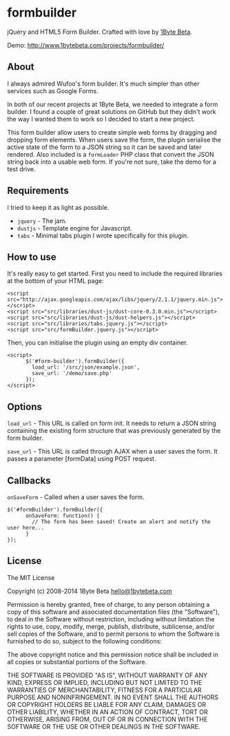 formbuilder
===========

jQuery and HTML5 Form Builder. Crafted with love by [1Byte Beta](http://1bytebeta.com).

Demo: http://www.1bytebeta.com/projects/formbuilder/

## About

I always admired Wufoo's form builder. It's much simpler than other services such as Google Forms.

In both of our recent projects at 1Byte Beta, we needed to integrate a form builder. I found a couple of great solutions on GitHub but they didn't work the way I wanted them to work so I decided to start a new project.

This form builder allow users to create simple web forms by dragging and dropping form elements. When users save the form, the plugin serialise the active state of the form to a JSON string so it can be saved and later rendered. Also included is a `formLoader` PHP class that convert the JSON string back into a usable web form. If you're not sure, take the demo for a test drive.

## Requirements

I tried to keep it as light as possible.

* `jquery` - The jam.
* `dustjs` - Template engine for Javascript.
* `tabs` - Minimal tabs plugin I wrote specifically for this plugin. 

## How to use

It's really easy to get started. First you need to include the required libraries at the bottom of your HTML page:

```
<script src="http://ajax.googleapis.com/ajax/libs/jquery/2.1.1/jquery.min.js"></script>
<script src="src/libraries/dust-js/dust-core-0.3.0.min.js"></script>
<script src="src/libraries/dust-js/dust-helpers.js"></script>
<script src="src/libraries/tabs.jquery.js"></script>
<script src="src/formBuilder.jquery.js"></script>
```

Then, you can initialise the plugin using an empty div container.

```
<script>
      $('#form-builder').formBuilder({
        load_url: '/src/json/example.json',
        save_url: '/demo/save.php'
      });
</script>
```

## Options

`load_url` - This URL is called on form init. It needs to return a JSON string containing the existing form structure that was previously generated by the form builder.

`save_url` - This URL is called through AJAX when a user saves the form. It passes a parameter [formData] using POST request.

## Callbacks

`onSaveForm` - Called when a user saves the form.

``` 
$('#formBuilder').formBuilder({
      onSaveForm: function() {
        // The form has been saved! Create an alert and notify the user here...
      }
});
```

## License
The MIT License

Copyright (c) 2008-2014 1Byte Beta hello@1bytebeta.com

Permission is hereby granted, free of charge, to any person obtaining a copy of this software and associated documentation files (the "Software"), to deal in the Software without restriction, including without limitation the rights to use, copy, modify, merge, publish, distribute, sublicense, and/or sell copies of the Software, and to permit persons to whom the Software is furnished to do so, subject to the following conditions:

The above copyright notice and this permission notice shall be included in all copies or substantial portions of the Software.

THE SOFTWARE IS PROVIDED "AS IS", WITHOUT WARRANTY OF ANY KIND, EXPRESS OR IMPLIED, INCLUDING BUT NOT LIMITED TO THE WARRANTIES OF MERCHANTABILITY, FITNESS FOR A PARTICULAR PURPOSE AND NONINFRINGEMENT. IN NO EVENT SHALL THE AUTHORS OR COPYRIGHT HOLDERS BE LIABLE FOR ANY CLAIM, DAMAGES OR OTHER LIABILITY, WHETHER IN AN ACTION OF CONTRACT, TORT OR OTHERWISE, ARISING FROM, OUT OF OR IN CONNECTION WITH THE SOFTWARE OR THE USE OR OTHER DEALINGS IN THE SOFTWARE.
